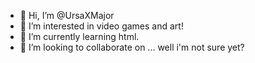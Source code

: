 - 👋 Hi, I’m @UrsaXMajor
- 👀 I’m interested in video games and art!
- 🌱 I’m currently learning html.
- 💞️ I’m looking to collaborate on ... well i'm not sure yet?


<!---
UrsaXMajor/UrsaXMajor is a ✨ special ✨ repository because its `README.md` (this file) appears on your GitHub profile.
You can click the Preview link to take a look at your changes.
--->
